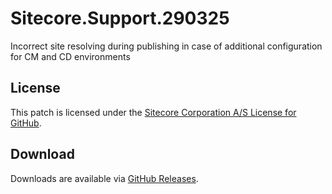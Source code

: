 # Sitecore.Support.290325
Incorrect site resolving during publishing in case of additional configuration for CM and CD environments

## License  
This patch is licensed under the [Sitecore Corporation A/S License for GitHub](https://github.com/sitecoresupport/Sitecore.Support.290325/blob/master/LICENSE).  

## Download  
Downloads are available via [GitHub Releases](https://github.com/sitecoresupport/Sitecore.Support.290325/releases).  
